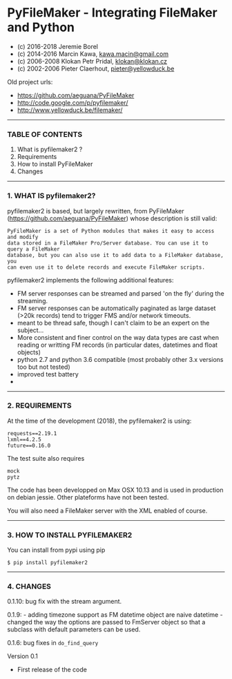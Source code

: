 # PyFileMaker - Integrating FileMaker and Python
* (c) 2016-2018 Jeremie Borel
* (c) 2014-2016 Marcin Kawa, kawa.macin@gmail.com
* (c) 2006-2008 Klokan Petr Pridal, klokan@klokan.cz
* (c) 2002-2006 Pieter Claerhout, pieter@yellowduck.be

Old project urls:

* https://github.com/aeguana/PyFileMaker
* http://code.google.com/p/pyfilemaker/
* http://www.yellowduck.be/filemaker/

-------------------------------------------------------------------------------

### TABLE OF CONTENTS

1. What is pyfilemaker2 ?
2. Requirements
3. How to install PyFileMaker
4. Changes

-------------------------------------------------------------------------------
### 1. WHAT IS pyfilemaker2?

pyfilemaker2 is based, but largely rewritten, from PyFileMaker 
(https://github.com/aeguana/PyFileMaker) whose description is still valid:

```
PyFileMaker is a set of Python modules that makes it easy to access and modify
data stored in a FileMaker Pro/Server database. You can use it to query a FileMaker
database, but you can also use it to add data to a FileMaker database, you
can even use it to delete records and execute FileMaker scripts.
```

pyfilemaker2 implements the following additional features:
- FM server responses can be streamed and parsed 'on the fly' during the streaming. 
- FM server responses can be automatically paginated as large dataset (>20k records) 
  tend to trigger FMS and/or network timeouts.
- meant to be thread safe, though I can't claim to be an expert on the subject...
- More consistent and finer control on the way data types are cast when reading or 
  writting FM records (in particular dates, datetimes and float objects)
- python 2.7 and python 3.6 compatible (most probably other 3.x versions too but not tested)
- improved test battery
- 

----

### 2. REQUIREMENTS

At the time of the development (2018), the pyfilemaker2 is using:

```
requests==2.19.1
lxml==4.2.5
future==0.16.0
```

The test suite also requires

```
mock
pytz
```

The code has been developped on Max OSX 10.13 and is used in production on 
debian jessie. Other plateforms have not been tested.

You will also need a FileMaker server with the XML enabled of course.

----

### 3. HOW TO INSTALL PYFILEMAKER2

You can install from pypi using pip

```
$ pip install pyfilemaker2
```

---

### 4. CHANGES
0.1.10: bug fix with the stream argument.

0.1.9: 
    - adding timezone support as FM datetime object are naive datetime
    - changed the way the options are passed to FmServer object
         so that a subclass with default
         parameters can be used.
         
0.1.6: bug fixes in `do_find_query`

Version 0.1
 - First release of the code
